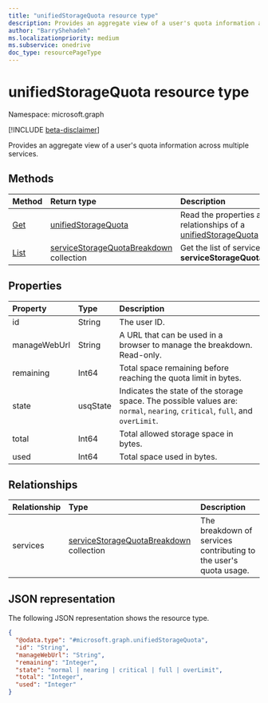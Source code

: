 ```yaml
---
title: "unifiedStorageQuota resource type"
description: Provides an aggregate view of a user's quota information across multiple services.
author: "BarryShehadeh"
ms.localizationpriority: medium
ms.subservice: onedrive
doc_type: resourcePageType
---
```


# unifiedStorageQuota resource type

Namespace: microsoft.graph

[!INCLUDE [beta-disclaimer](../../includes/beta-disclaimer.md)]

Provides an aggregate view of a user's quota information across multiple services.

## Methods
|Method|Return type|Description|
|:---|:---|:---|
|[Get](../api/unifiedstoragequota-get.md)|[unifiedStorageQuota](../resources/unifiedstoragequota.md)|Read the properties and relationships of a [unifiedStorageQuota](../resources/unifiedstoragequota.md) object.|
|[List](../api/unifiedstoragequota-list-services.md)| [serviceStorageQuotaBreakdown](../resources/servicestoragequotabreakdown.md) collection|Get the list of services in a **serviceStorageQuotaBreakdown**.|

## Properties

|Property|Type|Description|
|:---|:---|:---|
|id|String|The user ID.|
|manageWebUrl|String| A URL that can be used in a browser to manage the breakdown. Read-only. |
|remaining|Int64| Total space remaining before reaching the quota limit in bytes. |
|state|usqState| Indicates the state of the storage space. The possible values are: `normal`, `nearing`, `critical`, `full`, and `overLimit`.|
|total|Int64| Total allowed storage space in bytes. |
|used|Int64| Total space used in bytes. |

## Relationships
|Relationship|Type|Description|
|:---|:---|:---|
|services|[serviceStorageQuotaBreakdown](../resources/servicestoragequotabreakdown.md) collection| The breakdown of services contributing to the user's quota usage. |


## JSON representation
The following JSON representation shows the resource type.
<!-- {
  "blockType": "resource",
  "keyProperty": "id",
  "@odata.type": "microsoft.graph.unifiedStorageQuota",
  "baseType": "microsoft.graph.entity",
  "openType": false
}
-->
``` json
{
  "@odata.type": "#microsoft.graph.unifiedStorageQuota",
  "id": "String",
  "manageWebUrl": "String",
  "remaining": "Integer",
  "state": "normal | nearing | critical | full | overLimit",
  "total": "Integer",
  "used": "Integer"
}
```

